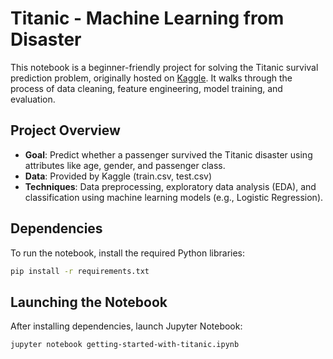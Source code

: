 # Titanic - Machine Learning from Disaster

This notebook is a beginner-friendly project for solving the Titanic survival prediction problem, originally hosted on [Kaggle](https://www.kaggle.com/competitions/titanic/overview). It walks through the process of data cleaning, feature engineering, model training, and evaluation.

## Project Overview

- **Goal**: Predict whether a passenger survived the Titanic disaster using attributes like age, gender, and passenger class.
- **Data**: Provided by Kaggle (train.csv, test.csv)
- **Techniques**: Data preprocessing, exploratory data analysis (EDA), and classification using machine learning models (e.g., Logistic Regression).

## Dependencies

To run the notebook, install the required Python libraries:

```bash
pip install -r requirements.txt
```

## Launching the Notebook

After installing dependencies, launch Jupyter Notebook:

```bash
jupyter notebook getting-started-with-titanic.ipynb
```
